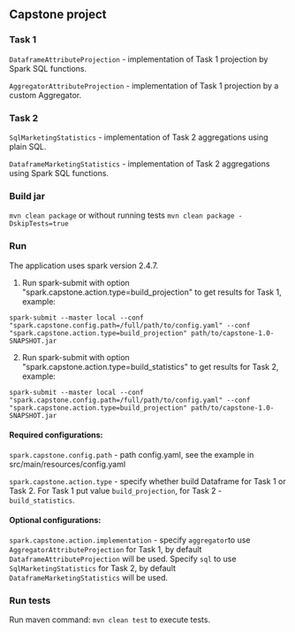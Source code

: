 ## Capstone project

### Task 1
`DataframeAttributeProjection` - implementation of Task 1 projection by Spark SQL functions.

`AggregatorAttributeProjection` - implementation of Task 1 projection by a custom Aggregator.


### Task 2
`SqlMarketingStatistics` - implementation of Task 2 aggregations using plain SQL.

`DataframeMarketingStatistics` - implementation of Task 2 aggregations using Spark SQL functions.


### Build jar
`mvn clean package` or without running tests `mvn clean package -DskipTests=true`


### Run
The application uses spark version 2.4.7. 


1. Run spark-submit with option "spark.capstone.action.type=build_projection" to get results for Task 1, example:

```spark-submit --master local --conf "spark.capstone.config.path=/full/path/to/config.yaml" --conf "spark.capstone.action.type=build_projection" path/to/capstone-1.0-SNAPSHOT.jar```


2. Run spark-submit with option "spark.capstone.action.type=build_statistics" to get results for Task 2, example:

```spark-submit --master local --conf "spark.capstone.config.path=/full/path/to/config.yaml" --conf "spark.capstone.action.type=build_projection" path/to/capstone-1.0-SNAPSHOT.jar```


#### Required configurations:

`spark.capstone.config.path` - path config.yaml, see the example in src/main/resources/config.yaml

`spark.capstone.action.type` - specify whether build Dataframe for Task 1 or Task 2. For Task 1 put value `build_projection`, for Task 2 - `build_statistics`.


#### Optional configurations:

`spark.capstone.action.implementation` - specify `aggregator`to use `AggregatorAttributeProjection` for Task 1, by default `DataframeAttributeProjection` will be used. Specify `sql` to use `SqlMarketingStatistics` for Task 2, by default `DataframeMarketingStatistics` will be used.


### Run tests
Run maven command: `mvn clean test` to execute tests.
